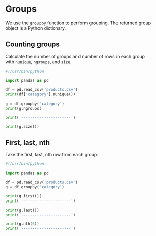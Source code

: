 # Groups

We use the `groupby` function to perform grouping. The returned group  
object is a Python dictionary.  

## Counting groups

Calculate the number of groups and number of rows in each group  
with `nunique`, `ngroups`, and `size`.   

```python
#!/usr/bin/python

import pandas as pd 
  
df = pd.read_csv('products.csv') 
print(df['category'].nunique())

g = df.groupby('category')
print(g.ngroups)

print('----------------------')

print(g.size())
```

## First, last, nth

Take the first, last, nth row from each group. 

```python
#!/usr/bin/python

import pandas as pd 

df = pd.read_csv('products.csv') 
g = df.groupby('category')

print(g.first())
print('----------------------')

print(g.last())
print('----------------------')

print(g.nth(6))
print('----------------------')
```
